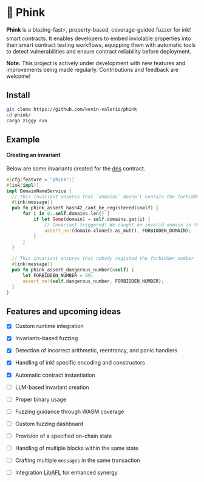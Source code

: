 # 🐙 Phink  

**Phink** is a blazing-fast⚡, property-based, coverage-guided fuzzer for ink! smart contracts. It enables developers to embed inviolable properties into their smart contract testing workflows, equipping them with automatic tools to detect vulnerabilities and ensure contract reliability before deployment.

**Note:** This project is actively under development with new features and improvements being made regularly. Contributions and feedback are welcome!

## Install  
  
```bash
git clone https://github.com/kevin-valerio/phink
cd phink/
cargo ziggy run   
```  
  
## Example  
#### Creating an invariant  
Below are some invariants created for the [dns](https://github.com/kevin-valerio/phink/blob/main/sample/dns/lib.rs) contract.


  ```rust
#[cfg(feature = "phink")]
#[ink(impl)]
impl DomainNameService {
    // This invariant ensures that `domains` doesn't contain the forbidden domain that nobody should regsiter 
    #[ink(message)]
    pub fn phink_assert_hash42_cant_be_registered(&self) {
        for i in 0..self.domains.len() {
            if let Some(domain) = self.domains.get(i) {
                // Invariant triggered! We caught an invalid domain in the storage...
                assert_ne!(domain.clone().as_mut(), FORBIDDEN_DOMAIN);
            }
        }
    }

    // This invariant ensures that nobody registed the forbidden number
    #[ink(message)]
    pub fn phink_assert_dangerous_number(&self) {
        let FORBIDDEN_NUMBER = 69;
        assert_ne!(self.dangerous_number, FORBIDDEN_NUMBER);
    }
}
```
   
    
## Features and upcoming ideas  
  
 - [x] Custom runtime integration 
 - [x] Invariants-based fuzzing
 - [x] Detection of incorrect arithmetic, reentrancy, and panic handlers
 - [x] Handling of ink! specific encoding and constructors
 - [x] Automatic contract instantiation
 - [ ] LLM-based invariant creation
 - [ ] Proper binary usage
 - [ ] Fuzzing guidance through WASM coverage
 - [ ] Custom fuzzing dashboard
 - [ ] Provision of a specified on-chain state
 - [ ] Handling of multiple blocks within the same state
 - [ ] Crafting multiple `messages` in the same transaction
 - [ ] Integration [LibAFL](https://github.com/AFLplusplus/LibAFL/) for enhanced synergy 
 

